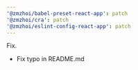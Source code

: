 ```yaml
---
'@zmzhoi/babel-preset-react-app': patch
'@zmzhoi/cra': patch
'@zmzhoi/eslint-config-react-app': patch
---
```


Fix.

- Fix typo in README.md
